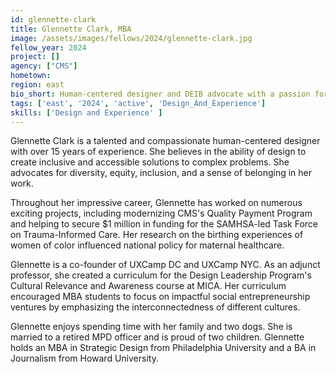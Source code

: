 ```yaml
---
id: glennette-clark
title: Glennette Clark, MBA
image: /assets/images/fellows/2024/glennette-clark.jpg
fellow_year: 2024
project: []
agency: ["CMS"]
hometown: 
region: east
bio_short: Human-centered designer and DEIB advocate with a passion for solving complex problems.
tags: ['east', '2024', 'active', 'Design_And_Experience']
skills: ['Design and Experience' ]
---
```

Glennette Clark is a talented and compassionate human-centered designer with over 15 years of experience. She believes in the ability of design to create inclusive and accessible solutions to complex problems. She advocates for diversity, equity, inclusion, and a sense of belonging in her work.

Throughout her impressive career, Glennette has worked on numerous exciting projects, including modernizing CMS's Quality Payment Program and helping to secure $1 million in funding for the SAMHSA-led Task Force on Trauma-Informed Care. Her research on the birthing experiences of women of color influenced national policy for maternal healthcare. 

Glennette is a co-founder of UXCamp DC and UXCamp NYC. As an adjunct professor, she created a curriculum for the Design Leadership Program's Cultural Relevance and Awareness course at MICA. Her curriculum encouraged MBA students to focus on impactful social entrepreneurship ventures by emphasizing the interconnectedness of different cultures.

Glennette enjoys spending time with her family and two dogs. She is married to a retired MPD officer and is proud of two children. Glennette holds an MBA in Strategic Design from Philadelphia University and a BA in Journalism from Howard University.
